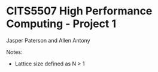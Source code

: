 # CITS5507 High Performance Computing - Project 1

Jasper Paterson and Allen Antony

Notes:

- Lattice size defined as N > 1
